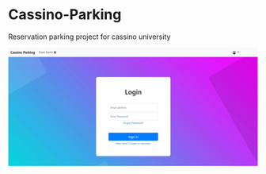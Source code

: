 # Cassino-Parking
Reservation parking project for cassino university



![Screenshot](/Screen/login.jpg)
